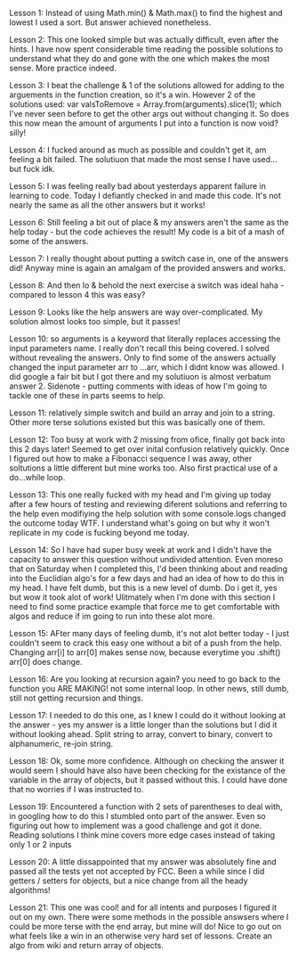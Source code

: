 Lesson 1: Instead of using Math.min() & Math.max() to find the highest and lowest I used a sort. But answer achieved nonetheless.

Lesson 2: This one looked simple but was actually difficult, even after the hints. I have now spent considerable time reading the possible solutions to understand what they do and gone with the one which makes the most sense. More practice indeed.

Lesson 3: I beat the challenge & 1 of the solutions allowed for adding to the arguements in the function creation, so it's a win. However 2 of the solutions used: var valsToRemove = Array.from(arguments).slice(1); which I've never seen before to get the other args out without changing it. So does this now mean the amount of arguments I put into a function is now void? silly!

Lesson 4: I fucked around as much as possible and couldn't get it, am feeling a bit failed. The solutiuon that made the most sense I have used... but fuck idk.

Lesson 5: I was feeling really bad about yesterdays apparent failure in learning to code. Today I defiantly checked in and made this code. It's not nearly the same as all the other answers but it works!

Lesson 6: Still feeling a bit out of place & my answers aren't the same as the help today - but the code achieves the result! My code is a bit of a mash of some of the answers.

Lesson 7: I really thought about putting a switch case in, one of the answers did! Anyway mine is again an amalgam of the provided answers and works.

Lesson 8: And then lo & behold the next exercise a switch was ideal haha - compared to lesson 4 this was easy? 

Lesson 9: Looks like the help answers are way over-complicated. My solution almost looks too simple, but it passes!

Lesson 10: so arguments is a keyword that literally replaces accessing the input parameters name. I really don't recall this being covered. I solved without revealing the answers. Only to find some of the answers actually changed the input parameter arr to ...arr, which I didnt know was allowed. I did google a fair bit but I got there and my solutiuon is almost verbatum answer 2.
Sidenote - putting comments with ideas of how I'm going to tackle one of these in parts seems to help.

Lesson 11: relatively simple switch and build an array and join to a string. Other more terse solutions existed but this was basically one of them.

Lesson 12: Too busy at work with 2 missing from ofice, finally got back into this 2 days later! Seemed to get over inital confusion relatively quickly. Once I figured out how to make a Fibonacci sequence I was away, other soltutions a little different but mine works too. Also first practical use of a do...while loop.

Lesson 13: This one really fucked with my head and I'm giving up today after a few hours of testing and reviewing diferent solutions and referring to the help even modifiying the help solution with some console.logs changed the outcome today WTF. I understand what's going on but why it won't replicate in my code is fucking beyond me today.

Lesson 14: So I have had super busy week at work and I didn't have the capacity to answer this question without undivided attention. Even moreso that on Saturday when I completed this, I'd been thinking about and reading into the Euclidian algo's for a few days and had an idea of how to do this in my head. I have felt dumb, but this is a new level of dumb. Do i get it, yes but wow it took alot of work!
Ulitmately when I'm done with this section I need to find some practice example that force me to get comfortable with algos and reduce if im going to run into these alot more.

Lesson 15: AFter many days of feeling dumb, it's not alot better today - I just couldn't seem to crack this easy one without a bit of a push from the help. Changing arr[i] to arr[0] makes sense now, because everytime you .shift() arr[0] does change.

Lesson 16: Are you looking at recursion again? you need to go back to the function you ARE MAKING! not some internal loop. In other news, still dumb, still not getting recursion and things.

Lesson 17: I needed to do this one, as I knew I could do it without looking at the answer - yes my answer is a little longer than the solutions but I did it without looking ahead. Split string to array, convert to binary, convert to alphanumeric, re-join string.

Lesson 18: Ok, some more confidence. Although on checking the answer it would seem I should have also have been checking for the existance of the variable in the array of objects, but it passed without this. I could have done that no worries if I was instructed to.

Lesson 19: Encountered a function with 2 sets of parentheses to deal with, in googling how to do this I stumbled onto part of the answer. Even so figuring out how to implement was a good challenge and got it done. Reading solutions I think mine covers more edge cases instead of taking only 1 or 2 inputs

Lesson 20: A little dissappointed that my answer was absolutely fine and passed all the tests yet not accepted by FCC. Been a while since I did getters / setters for objects, but a nice change from all the heady algorithms!

Lesson 21: This one was cool! and for all intents and purposes I figured it out on my own. There were some methods in the possible answsers where I could be more terse with the end array, but mine will do! Nice to go out on what feels like a win in an otherwise very hard set of lessons. Create an algo from wiki and return array of objects.
